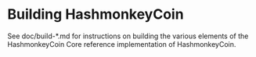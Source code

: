 Building HashmonkeyCoin
=============

See doc/build-*.md for instructions on building the various
elements of the HashmonkeyCoin Core reference implementation of HashmonkeyCoin.
